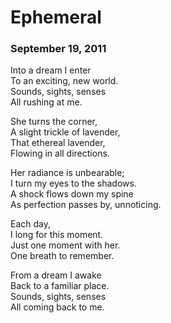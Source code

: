 # Ephemeral
### September 19, 2011

Into a dream I enter  
To an exciting, new world.  
Sounds, sights, senses  
All rushing at me.  

She turns the corner,  
A slight trickle of lavender,  
That ethereal lavender,  
Flowing in all directions.  

Her radiance is unbearable;  
I turn my eyes to the shadows.  
A shock flows down my spine  
As perfection passes by, unnoticing.  

Each day,  
I long for this moment.  
Just one moment with her.  
One breath to remember.  

From a dream I awake  
Back to a familiar place.  
Sounds, sights, senses  
All coming back to me.  